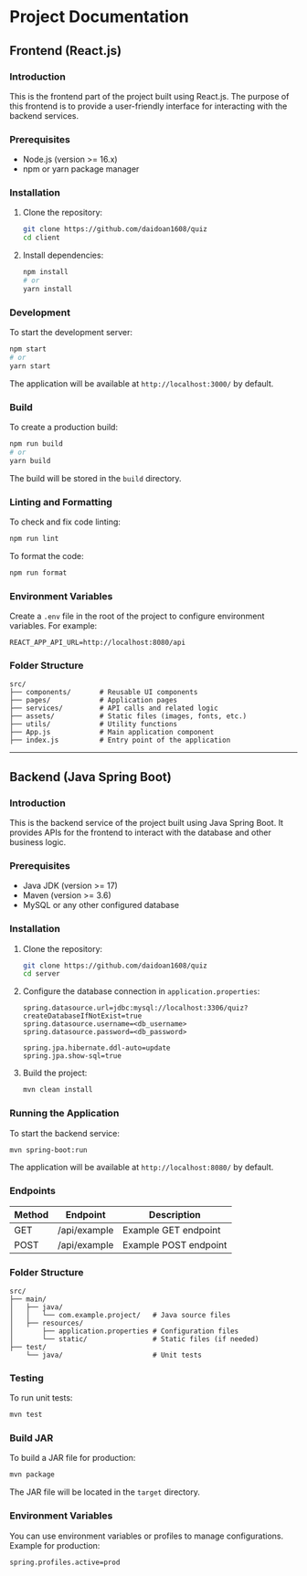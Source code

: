 # Project Documentation

## Frontend (React.js)

### Introduction
This is the frontend part of the project built using React.js. The purpose of this frontend is to provide a user-friendly interface for interacting with the backend services.

### Prerequisites
- Node.js (version >= 16.x)
- npm or yarn package manager

### Installation
1. Clone the repository:
   ```bash
   git clone https://github.com/daidoan1608/quiz
   cd client
   ```
2. Install dependencies:
   ```bash
   npm install
   # or
   yarn install
   ```

### Development
To start the development server:
```bash
npm start
# or
yarn start
```
The application will be available at `http://localhost:3000/` by default.

### Build
To create a production build:
```bash
npm run build
# or
yarn build
```
The build will be stored in the `build` directory.

### Linting and Formatting
To check and fix code linting:
```bash
npm run lint
```
To format the code:
```bash
npm run format
```

### Environment Variables
Create a `.env` file in the root of the project to configure environment variables. For example:
```
REACT_APP_API_URL=http://localhost:8080/api
```

### Folder Structure
```
src/
├── components/       # Reusable UI components
├── pages/            # Application pages
├── services/         # API calls and related logic
├── assets/           # Static files (images, fonts, etc.)
├── utils/            # Utility functions
├── App.js            # Main application component
├── index.js          # Entry point of the application
```

---

## Backend (Java Spring Boot)

### Introduction
This is the backend service of the project built using Java Spring Boot. It provides APIs for the frontend to interact with the database and other business logic.

### Prerequisites
- Java JDK (version >= 17)
- Maven (version >= 3.6)
- MySQL or any other configured database

### Installation
1. Clone the repository:
   ```bash
   git clone https://github.com/daidoan1608/quiz
   cd server
   ```
2. Configure the database connection in `application.properties`:
   ```properties
   spring.datasource.url=jdbc:mysql://localhost:3306/quiz?createDatabaseIfNotExist=true
   spring.datasource.username=<db_username>
   spring.datasource.password=<db_password>

   spring.jpa.hibernate.ddl-auto=update
   spring.jpa.show-sql=true
   ```
3. Build the project:
   ```bash
   mvn clean install
   ```

### Running the Application
To start the backend service:
```bash
mvn spring-boot:run
```
The application will be available at `http://localhost:8080/` by default.

### Endpoints
| Method | Endpoint        | Description           |
|--------|-----------------|-----------------------|
| GET    | /api/example    | Example GET endpoint  |
| POST   | /api/example    | Example POST endpoint |

### Folder Structure
```
src/
├── main/
│   ├── java/
│   │   └── com.example.project/   # Java source files
│   ├── resources/
│       ├── application.properties # Configuration files
│       └── static/                # Static files (if needed)
├── test/
    └── java/                      # Unit tests
```

### Testing
To run unit tests:
```bash
mvn test
```

### Build JAR
To build a JAR file for production:
```bash
mvn package
```
The JAR file will be located in the `target` directory.

### Environment Variables
You can use environment variables or profiles to manage configurations. Example for production:
```properties
spring.profiles.active=prod
```

